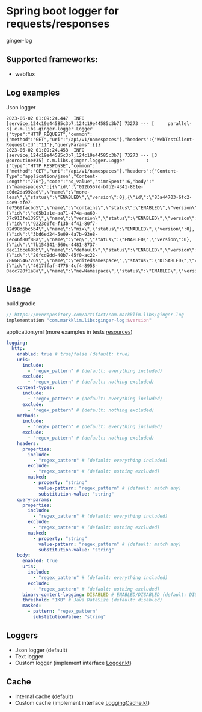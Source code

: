 # Spring boot logger for requests/responses
ginger-log

## Supported frameworks:
- webflux

## Log examples
Json logger
``` text
2023-06-02 01:09:24.447  INFO [service,124c19e44585c3b7,124c19e44585c3b7] 73273 --- [     parallel-3] c.m.libs.ginger.logger.Logger        : {"type":"HTTP_REQUEST","common":{"method":"GET","uri":"/api/v1/namespaces"},"headers":{"WebTestClient-Request-Id":"11"},"queryParams":{}}
2023-06-02 01:09:24.453  INFO [service,124c19e44585c3b7,124c19e44585c3b7] 73273 --- [3 @coroutine#35] c.m.libs.ginger.logger.Logger        : {"type":"HTTP_RESPONSE","common":{"method":"GET","uri":"/api/v1/namespaces"},"headers":{"Content-Type":"application/json","Content-Length":"776"},"code":"no_value","timeSpent":6,"body":"{\"namespaces\":[{\"id\":\"012b567d-bfb2-4341-861e-c0de2da992ad\",\"name\":\"more-less\",\"status\":\"ENABLED\",\"version\":0},{\"id\":\"83a44703-6fc2-4ce9-afe7-fe7569facbd5\",\"name\":\"contains\",\"status\":\"ENABLED\",\"version\":0},{\"id\":\"e05b1a1e-aa71-474a-aa60-37c913fe1395\",\"name\":\"version\",\"status\":\"ENABLED\",\"version\":0},{\"id\":\"9223c0fc-f13b-4f41-80f7-02d98d6bc5b4\",\"name\":\"mix\",\"status\":\"ENABLED\",\"version\":0},{\"id\":\"3bd6ed24-5e09-4a7b-93e8-1ec46f80f88a\",\"name\":\"eq\",\"status\":\"ENABLED\",\"version\":0},{\"id\":\"7b154341-560c-4481-8737-dec11bce68bb\",\"name\":\"default\",\"status\":\"ENABLED\",\"version\":0},{\"id\":\"20fcd9dd-40b7-45f0-ac22-786685467269\",\"name\":\"editedNamespace\",\"status\":\"DISABLED\",\"version\":1},{\"id\":\"4617ffaf-4776-4cf4-8958-0acc720f1a8a\",\"name\":\"newNamespace\",\"status\":\"ENABLED\",\"version\":0}]}"}
``` 

## Usage
build.gradle
``` groovy
// https://mvnrepository.com/artifact/com.markklim.libs/ginger-log
implementation "com.markklim.libs:ginger-log:$version"
```
application.yml (more examples in tests [resources](webflux-test%2Fsrc%2Ftest%2Fresources))
```yaml
logging:
  http:
    enabled: true # true/false (default: true)
    uris:
      include:
        - "regex_pattern" # (default: everything included)
      exclude:
        - "regex_pattern" # (default: nothing excluded)
    content-types:
      include:
        - "regex_pattern" # (default: everything included)
      exclude:
        - "regex_pattern" # (default: nothing excluded)
    methods:
      include:
        - "regex_pattern" # (default: everything included)
      exclude:
        - "regex_pattern" # (default: nothing excluded)
    headers:
      properties:
        include:
          - "regex_pattern" # (default: everything included)
        exclude:
          - "regex_pattern" # (default: nothing excluded)
        masked:
          - property: "string"
            value-pattern: "regex_pattern" # (default: match any)
            substitution-value: "string"
    query-params:
      properties:
        include:
          - "regex_pattern" # (default: everything included)
        exclude:
          - "regex_pattern" # (default: nothing excluded)
        masked:
          - property: "string"
            value-pattern: "regex_pattern" # (default: match any)
            substitution-value: "string"
    body:
      enabled: true
      uris:
        include:
          - "regex_pattern" # (default: everything included)
        exclude:
          - "regex_pattern" # (default: nothing excluded)
      binary-content-logging: DISABLED # ENABLED/DISABLED (default: DISABLED)
      threshold: "1KB" # Java DataSize (default: disabled)
      masked:
        - pattern: "regex_pattern"
          substitutionValue: "string"
```

## Loggers
- Json logger (default)
- Text logger
- Custom logger (implement interface [Logger.kt](logger%2Fsrc%2Fmain%2Fkotlin%2Fcom%2Fmarkklim%2Flibs%2Fginger%2Flogger%2FLogger.kt))

## Cache
- Internal cache (default)
- Custom cache (implement interface [LoggingCache.kt](logger%2Fsrc%2Fmain%2Fkotlin%2Fcom%2Fmarkklim%2Flibs%2Fginger%2Fcache%2FLoggingCache.kt))